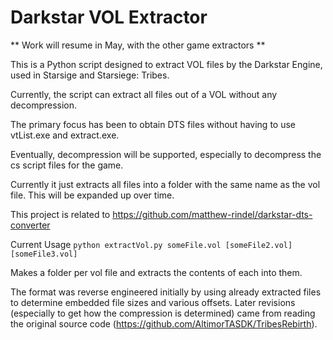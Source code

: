 # Darkstar VOL Extractor

** Work will resume in May, with the other game extractors ** 

This is a Python script designed to extract VOL files by the Darkstar Engine, used in Starsige and Starsiege: Tribes.

Currently, the script can extract all files out of a VOL without any decompression.

The primary focus has been to obtain DTS files without having to use vtList.exe and extract.exe.

Eventually, decompression will be supported, especially to decompress the cs script files for the game.

Currently it just extracts all files into a folder with the same name as the vol file. This will be expanded up over time.

This project is related to https://github.com/matthew-rindel/darkstar-dts-converter


Current Usage
  `python extractVol.py someFile.vol [someFile2.vol] [someFile3.vol]`

Makes a folder per vol file and extracts the contents of each into them.

The format was reverse engineered initially by using already extracted files to determine embedded file sizes and various offsets. Later revisions (especially to get how the compression is determined) came from reading the original source code (https://github.com/AltimorTASDK/TribesRebirth).
